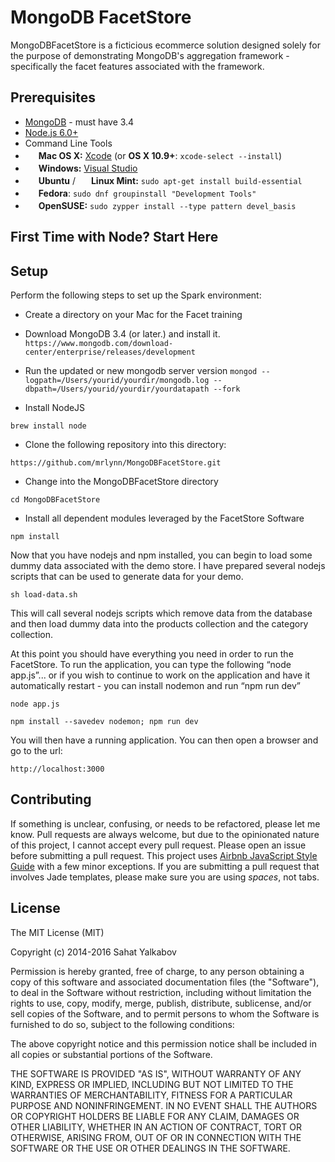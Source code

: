 MongoDB FacetStore
=======================

MongoDBFacetStore is a ficticious ecommerce solution designed solely for the purpose of demonstrating MongoDB's aggregation framework - specifically the facet features associated with the framework.



Prerequisites
-------------

- [MongoDB](https://www.mongodb.org/downloads) - must have 3.4
- [Node.js 6.0+](http://nodejs.org)
- Command Line Tools
 - <img src="http://deluge-torrent.org/images/apple-logo.gif" height="17">&nbsp;**Mac OS X:** [Xcode](https://itunes.apple.com/us/app/xcode/id497799835?mt=12) (or **OS X 10.9+**: `xcode-select --install`)
 - <img src="http://dc942d419843af05523b-ff74ae13537a01be6cfec5927837dcfe.r14.cf1.rackcdn.com/wp-content/uploads/windows-8-50x50.jpg" height="17">&nbsp;**Windows:** [Visual Studio](https://www.visualstudio.com/products/visual-studio-community-vs)
 - <img src="https://lh5.googleusercontent.com/-2YS1ceHWyys/AAAAAAAAAAI/AAAAAAAAAAc/0LCb_tsTvmU/s46-c-k/photo.jpg" height="17">&nbsp;**Ubuntu** / <img src="https://upload.wikimedia.org/wikipedia/commons/3/3f/Logo_Linux_Mint.png" height="17">&nbsp;**Linux Mint:** `sudo apt-get install build-essential`
 - <img src="http://i1-news.softpedia-static.com/images/extra/LINUX/small/slw218news1.png" height="17">&nbsp;**Fedora**: `sudo dnf groupinstall "Development Tools"`
 - <img src="https://en.opensuse.org/images/b/be/Logo-geeko_head.png" height="17">&nbsp;**OpenSUSE:** `sudo zypper install --type pattern devel_basis`

First Time with Node?  Start Here
----------------------------------
Setup
-----
Perform the following steps to set up the Spark environment:

- Create a directory on your Mac for the Facet training
- Download MongoDB 3.4 (or later.) and install it.
```https://www.mongodb.com/download-center/enterprise/releases/development```

- Run the updated or new mongodb server version
	```mongod --logpath=/Users/yourid/yourdir/mongodb.log --dbpath=/Users/yourid/yourdir/yourdatapath --fork```
	
- Install NodeJS

```brew install node```

- Clone the following repository into this directory:

```https://github.com/mrlynn/MongoDBFacetStore.git```

- Change into the MongoDBFacetStore directory
	
```cd MongoDBFacetStore```

- Install all dependent modules leveraged by the FacetStore Software 

```npm install```

Now that you have nodejs and npm installed, you can begin to load some dummy data associated with the demo store.  I have prepared several nodejs scripts that can be used to generate data for your demo.

```sh load-data.sh```

This will call several nodejs scripts which remove data from the database and then load dummy data into the products collection and the category collection.

At this point you should have everything you need in order to run the FacetStore.  To run the application, you can type the following “node app.js”... or if you wish to continue to work on the application and have it automatically restart - you can install nodemon and run “npm run dev”

```node app.js```

```npm install --savedev nodemon; npm run dev```

You will then have a running application.  You can then open a browser and go to the url: 

```http://localhost:3000```

Contributing
------------

If something is unclear, confusing, or needs to be refactored, please let me know.
Pull requests are always welcome, but due to the opinionated nature of this
project, I cannot accept every pull request. Please open an issue before
submitting a pull request. This project uses
[Airbnb JavaScript Style Guide](https://github.com/airbnb/javascript) with a
few minor exceptions. If you are submitting a pull request that involves
Jade templates, please make sure you are using *spaces*, not tabs.

License
-------

The MIT License (MIT)

Copyright (c) 2014-2016 Sahat Yalkabov

Permission is hereby granted, free of charge, to any person obtaining a copy of this software and associated documentation files (the "Software"), to deal in the Software without restriction, including without limitation the rights to use, copy, modify, merge, publish, distribute, sublicense, and/or sell copies of the Software, and to permit persons to whom the Software is furnished to do so, subject to the following conditions:

The above copyright notice and this permission notice shall be included in all copies or substantial portions of the Software.

THE SOFTWARE IS PROVIDED "AS IS", WITHOUT WARRANTY OF ANY KIND, EXPRESS OR IMPLIED, INCLUDING BUT NOT LIMITED TO THE WARRANTIES OF MERCHANTABILITY, FITNESS FOR A PARTICULAR PURPOSE AND NONINFRINGEMENT. IN NO EVENT SHALL THE AUTHORS OR COPYRIGHT HOLDERS BE LIABLE FOR ANY CLAIM, DAMAGES OR OTHER LIABILITY, WHETHER IN AN ACTION OF CONTRACT, TORT OR OTHERWISE, ARISING FROM, OUT OF OR IN CONNECTION WITH THE SOFTWARE OR THE USE OR OTHER DEALINGS IN THE SOFTWARE.
